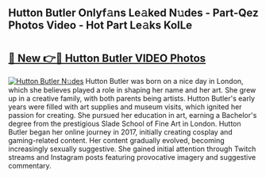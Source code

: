## Hutton Butler Onlyf𝚊ns Le𝚊ked N𝚞des - Part-Qez Photos Video - Hot Part Le𝚊ks KoILe

# <h2><a href="http://ac27758.deff.icu/?id=Hutton+Butler">🔗 New 👉🔴 Hutton Butler VIDEO Photos</a></h2>

[![Hutton Butler N𝚞des](https://i.imgur.com/rIISA9y.gif)](http://ac27758.deff.icu/?id=Hutton+Butler)
Hutton Butler was born on a nice day in London, which she believes played a role in shaping her name and her art. She grew up in a creative family, with both parents being artists. Hutton Butler's early years were filled with art supplies and museum visits, which ignited her passion for creating. She pursued her education in art, earning a Bachelor's degree from the prestigious Slade School of Fine Art in London. Hutton Butler began her online journey in 2017, initially creating cosplay and gaming-related content. Her content gradually evolved, becoming increasingly sexually suggestive. She gained initial attention through Twitch streams and Instagram posts featuring provocative imagery and suggestive commentary.
